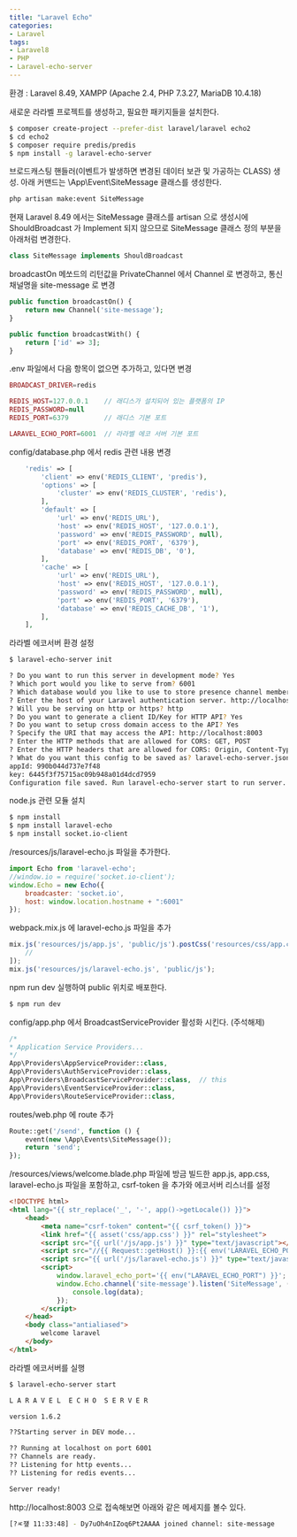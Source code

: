 ```yaml
---
title: "Laravel Echo"
categories: 
- Laravel
tags:
- Laravel8
- PHP
- Laravel-echo-server
---
```


환경 : Laravel 8.49, XAMPP (Apache 2.4, PHP 7.3.27, MariaDB 10.4.18) 


새로운 라라벨 프로젝트를 생성하고, 필요한 패키지들을 설치한다.

```bash
$ composer create-project --prefer-dist laravel/laravel echo2
$ cd echo2
$ composer require predis/predis
$ npm install -g laravel-echo-server
```

브로드캐스팅 핸들러(이벤트가 발생하면 변경된 데이터 보관 및 가공하는 CLASS) 생성. 아래 커맨드는 \App\Event\SiteMessage 클래스를 생성한다. 

```bash
php artisan make:event SiteMessage
```

현재 Laravel 8.49 에서는 SiteMessage 클래스를 artisan 으로 생성시에 ShouldBroadcast 가 Implement 되지 않으므로 SiteMessage 클래스 정의 부분을 아래처럼 변경한다.

```php
class SiteMessage implements ShouldBroadcast
```

broadcastOn 메쏘드의 리턴값을 PrivateChannel 에서 Channel 로 변경하고, 통신 채널명을 site-message 로 변경

```php
public function broadcastOn() {
    return new Channel('site-message');
}

public function broadcastWith() {
    return ['id' => 3];
}
```

.env 파일에서 다음 항목이 없으면 추가하고, 있다면 변경

```php
BROADCAST_DRIVER=redis

REDIS_HOST=127.0.0.1    // 래디스가 설치되어 있는 플랫폼의 IP 
REDIS_PASSWORD=null
REDIS_PORT=6379         // 래디스 기본 포트

LARAVEL_ECHO_PORT=6001  // 라라벨 에코 서버 기본 포트
```

config/database.php 에서 redis 관련 내용 변경

```php
    'redis' => [
        'client' => env('REDIS_CLIENT', 'predis'),
        'options' => [
            'cluster' => env('REDIS_CLUSTER', 'redis'),            
        ],
        'default' => [
            'url' => env('REDIS_URL'),
            'host' => env('REDIS_HOST', '127.0.0.1'),
            'password' => env('REDIS_PASSWORD', null),
            'port' => env('REDIS_PORT', '6379'),
            'database' => env('REDIS_DB', '0'),
        ],
        'cache' => [
            'url' => env('REDIS_URL'),
            'host' => env('REDIS_HOST', '127.0.0.1'),
            'password' => env('REDIS_PASSWORD', null),
            'port' => env('REDIS_PORT', '6379'),
            'database' => env('REDIS_CACHE_DB', '1'),
        ],
    ],
```

라라벨 에코서버 환경 설정

```bash 
$ laravel-echo-server init

? Do you want to run this server in development mode? Yes
? Which port would you like to serve from? 6001
? Which database would you like to use to store presence channel members? redis
? Enter the host of your Laravel authentication server. http://localhost:8003
? Will you be serving on http or https? http
? Do you want to generate a client ID/Key for HTTP API? Yes
? Do you want to setup cross domain access to the API? Yes
? Specify the URI that may access the API: http://localhost:8003
? Enter the HTTP methods that are allowed for CORS: GET, POST
? Enter the HTTP headers that are allowed for CORS: Origin, Content-Type, X-Auth
? What do you want this config to be saved as? laravel-echo-server.json
appId: 990b044d737e7f48
key: 6445f3f75715ac09b948a01d4dcd7959
Configuration file saved. Run laravel-echo-server start to run server.
```

node.js 관련 모듈 설치

```bash
$ npm install
$ npm install laravel-echo
$ npm install socket.io-client
```

/resources/js/laravel-echo.js 파일을 추가한다.

```js
import Echo from 'laravel-echo';
//window.io = require('socket.io-client');
window.Echo = new Echo({
    broadcaster: 'socket.io',
    host: window.location.hostname + ":6001"
});
```

webpack.mix.js 에 laravel-echo.js 파일을 추가

```js
mix.js('resources/js/app.js', 'public/js').postCss('resources/css/app.css', 'public/css', [
    //
]);
mix.js('resources/js/laravel-echo.js', 'public/js');
```

npm run dev 실행하여 public 위치로 배포한다.

```bash
$ npm run dev
```

config/app.php 에서 BroadcastServiceProvider 활성화 시킨다. (주석해제)

```php
/*
* Application Service Providers...
*/
App\Providers\AppServiceProvider::class,
App\Providers\AuthServiceProvider::class,
App\Providers\BroadcastServiceProvider::class,  // this
App\Providers\EventServiceProvider::class,
App\Providers\RouteServiceProvider::class,
```

routes/web.php 에 route 추가

```php
Route::get('/send', function () {
    event(new \App\Events\SiteMessage());
    return 'send';
});
```

/resources/views/welcome.blade.php 파일에 방금 빌드한 app.js, app.css, laravel-echo.js 파일을 포함하고, csrf-token 을 추가와 에코서버 리스너를 설정


```html
<!DOCTYPE html>
<html lang="{{ str_replace('_', '-', app()->getLocale()) }}">
    <head>
        <meta name="csrf-token" content="{{ csrf_token() }}">
        <link href="{{ asset('css/app.css') }}" rel="stylesheet">
        <script src="{{ url('/js/app.js') }}" type="text/javascript"></script>
        <script src="//{{ Request::getHost() }}:{{ env('LARAVEL_ECHO_PORT') }}/socket.io/socket.io.js"></script>
        <script src="{{ url('/js/laravel-echo.js') }}" type="text/javascript"></script>
        <script>
            window.laravel_echo_port='{{ env("LARAVEL_ECHO_PORT") }}';
            window.Echo.channel('site-message').listen('SiteMessage', (data) => {
                console.log(data);
            });
        </script>
    </head>
    <body class="antialiased">
        welcome laravel
    </body>
</html>
```

라라벨 에코서버를 실행

```bash 
$ laravel-echo-server start

L A R A V E L  E C H O  S E R V E R

version 1.6.2

??Starting server in DEV mode...

?? Running at localhost on port 6001
?? Channels are ready.
?? Listening for http events...
?? Listening for redis events...

Server ready!
```

http://localhost:8003 으로 접속해보면 아래와 같은 메세지를 볼수 있다.

```bash
[?ㅼ쟾 11:33:48] - Dy7uOh4nIZoq6Pt2AAAA joined channel: site-message
```

